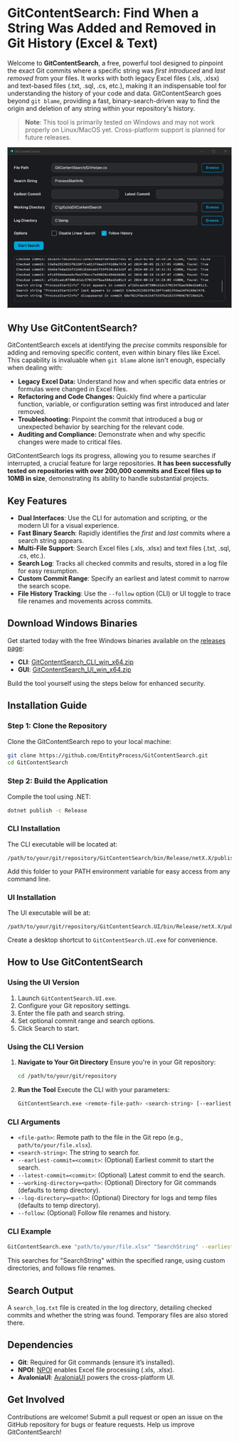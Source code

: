 # GitContentSearch: Find When a String Was Added and Removed in Git History (Excel & Text)

Welcome to **GitContentSearch**, a free, powerful tool designed to pinpoint the exact Git commits where a specific string was *first introduced* and *last removed* from your files. It works with both legacy Excel files (.xls, .xlsx) and text-based files (.txt, .sql, .cs, etc.), making it an indispensable tool for understanding the history of your code and data. GitContentSearch goes beyond `git blame`, providing a fast, binary-search-driven way to find the origin and deletion of any string within your repository's history.

> **Note**: This tool is primarily tested on Windows and may not work properly on Linux/MacOS yet. Cross-platform support is planned for future releases.

![GitContentSearch UI Main Window](images/ui/main-window.png)

## Why Use GitContentSearch?

GitContentSearch excels at identifying the *precise* commits responsible for adding and removing specific content, even within binary files like Excel. This capability is invaluable when `git blame` alone isn't enough, especially when dealing with:

*   **Legacy Excel Data:** Understand how and when specific data entries or formulas were changed in Excel files.
*   **Refactoring and Code Changes:** Quickly find where a particular function, variable, or configuration setting was first introduced and later removed.
*   **Troubleshooting:** Pinpoint the commit that introduced a bug or unexpected behavior by searching for the relevant code.
*   **Auditing and Compliance:** Demonstrate when and why specific changes were made to critical files.

GitContentSearch logs its progress, allowing you to resume searches if interrupted, a crucial feature for large repositories.  **It has been successfully tested on repositories with over 200,000 commits and Excel files up to 10MB in size**, demonstrating its ability to handle substantial projects.

## Key Features

- **Dual Interfaces**: Use the CLI for automation and scripting, or the modern UI for a visual experience.
- **Fast Binary Search**: Rapidly identifies the *first* and *last* commits where a search string appears.
- **Multi-File Support**: Search Excel files (.xls, .xlsx) and text files (.txt, .sql, .cs, etc.).
- **Search Log**: Tracks all checked commits and results, stored in a log file for easy resumption.
- **Custom Commit Range**: Specify an earliest and latest commit to narrow the search scope.
- **File History Tracking**: Use the `--follow` option (CLI) or UI toggle to trace file renames and movements across commits.

## Download Windows Binaries

Get started today with the free Windows binaries available on the [releases page](https://github.com/EntityProcess/GitContentSearch/releases/latest):

- **CLI**: [GitContentSearch_CLI_win_x64.zip](https://github.com/EntityProcess/GitContentSearch/releases/latest)
- **GUI**: [GitContentSearch_UI_win_x64.zip](https://github.com/EntityProcess/GitContentSearch/releases/latest)

Build the tool yourself using the steps below for enhanced security.

## Installation Guide

### Step 1: Clone the Repository
Clone the GitContentSearch repo to your local machine:
```bash
git clone https://github.com/EntityProcess/GitContentSearch.git
cd GitContentSearch
```

### Step 2: Build the Application
Compile the tool using .NET:

```bash
dotnet publish -c Release
```

### CLI Installation
The CLI executable will be located at:

```
/path/to/your/git/repository/GitContentSearch/bin/Release/netX.X/publish/
```
Add this folder to your PATH environment variable for easy access from any command line.

### UI Installation
The UI executable will be at:

```
/path/to/your/git/repository/GitContentSearch.UI/bin/Release/netX.X/publish/
```
Create a desktop shortcut to `GitContentSearch.UI.exe` for convenience.

## How to Use GitContentSearch

### Using the UI Version
1.  Launch `GitContentSearch.UI.exe`.
2.  Configure your Git repository settings.
3.  Enter the file path and search string.
4.  Set optional commit range and search options.
5.  Click Search to start.

### Using the CLI Version
1.  **Navigate to Your Git Directory**
    Ensure you're in your Git repository:

    ```bash
    cd /path/to/your/git/repository
    ```
2.  **Run the Tool**
    Execute the CLI with your parameters:

    ```bash
    GitContentSearch.exe <remote-file-path> <search-string> [--earliest-commit=<commit>] [--latest-commit=<commit>] [--working-directory=<path>] [--log-directory=<path>] [--follow]
    ```

### CLI Arguments
*   `<file-path>`: Remote path to the file in the Git repo (e.g., `path/to/your/file.xlsx`).
*   `<search-string>`: The string to search for.
*   `--earliest-commit=<commit>`: (Optional) Earliest commit to start the search.
*   `--latest-commit=<commit>`: (Optional) Latest commit to end the search.
*   `--working-directory=<path>`: (Optional) Directory for Git commands (defaults to temp directory).
*   `--log-directory=<path>`: (Optional) Directory for logs and temp files (defaults to temp directory).
*   `--follow`: (Optional) Follow file renames and history.

### CLI Example

```bash
GitContentSearch.exe "path/to/your/file.xlsx" "SearchString" --earliest-commit=abc123 --latest-commit=def456 --working-directory="/your/git/repo" --log-directory="/your/log/directory" --follow
```
This searches for "SearchString" within the specified range, using custom directories, and follows file renames.

## Search Output
A `search_log.txt` file is created in the log directory, detailing checked commits and whether the string was found. Temporary files are also stored there.

## Dependencies
*   **Git**: Required for Git commands (ensure it’s installed).
*   **NPOI**: [NPOI](https://github.com/nissl-lab/npoi) enables Excel file processing (.xls, .xlsx).
*   **AvaloniaUI**: [AvaloniaUI](https://avaloniaui.net/) powers the cross-platform UI.

## Get Involved
Contributions are welcome! Submit a pull request or open an issue on the GitHub repository for bugs or feature requests. Help us improve GitContentSearch!